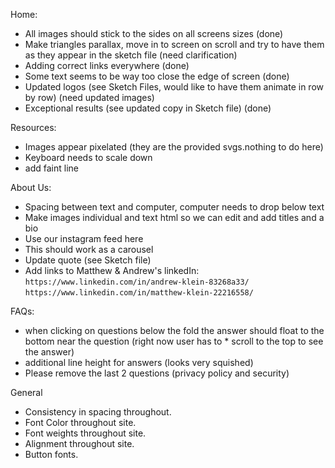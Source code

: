 Home: 
* All images should stick to the sides on all screens sizes (done)
* Make triangles parallax, move in to screen on scroll and try to have them as they appear in the sketch file (need clarification)
* Adding correct links everywhere (done)
* Some text seems to be way too close the edge of screen (done)
* Updated logos (see Sketch Files, would like to have them animate in row by row) (need updated images)
* Exceptional results (see updated copy in Sketch file) (done)

Resources:
* Images appear pixelated (they are the provided svgs.nothing to do here)
* Keyboard needs to scale down
* add faint line

About Us:
* Spacing between text and computer, computer needs to drop below text 
* Make images individual and text html so we can edit and add titles and a bio 
* Use our instagram feed here 
* This should work as a carousel
* Update quote (see Sketch file)
* Add links to Matthew & Andrew's linkedIn:
```https://www.linkedin.com/in/andrew-klein-83268a33/```
```https://www.linkedin.com/in/matthew-klein-22216558/```

FAQs:
* when clicking on questions below the fold the answer should float to the bottom near the question (right now user has to * scroll to the top to see the answer)
* additional line height for answers (looks very squished)
* Please remove the last 2 questions (privacy policy and security)

General
* Consistency in spacing throughout.
* Font Color throughout site.
* Font weights throughout site.
* Alignment throughout site.
* Button fonts.
